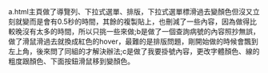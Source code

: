 a.html主頁做了導覽列、下拉式選單、排版，下拉式選單標滑過去變顏色但沒又立刻就變而是會有0.5秒的時間，其餘的複製貼上，也刪減了一些內容，因為做得比較晚沒有太多的時間，所以只挑一些來做;b是做了一個查詢病號的內容照抄無誤，做了滑鼠滑過去就換成紅色的hover，最難的是排版問題，剛開始做的時候會飄到左上角，後來問了同組的才解決辦法;c是做了我要掛號內容，更改字體顏色、線的粗度跟顏色、下面按鈕滑鼠移到變顏色。